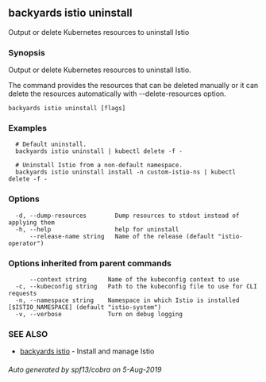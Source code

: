 ## backyards istio uninstall

Output or delete Kubernetes resources to uninstall Istio

### Synopsis

Output or delete Kubernetes resources to uninstall Istio.

The command provides the resources that can be deleted manually or
it can delete the resources automatically with --delete-resources option.

```
backyards istio uninstall [flags]
```

### Examples

```
  # Default uninstall.
  backyards istio uninstall | kubectl delete -f -

  # Uninstall Istio from a non-default namespace.
  backyards istio uninstall install -n custom-istio-ns | kubectl delete -f -
```

### Options

```
  -d, --dump-resources        Dump resources to stdout instead of applying them
  -h, --help                  help for uninstall
      --release-name string   Name of the release (default "istio-operator")
```

### Options inherited from parent commands

```
      --context string      Name of the kubeconfig context to use
  -c, --kubeconfig string   Path to the kubeconfig file to use for CLI requests
  -n, --namespace string    Namespace in which Istio is installed [$ISTIO_NAMESPACE] (default "istio-system")
  -v, --verbose             Turn on debug logging
```

### SEE ALSO

* [backyards istio](backyards_istio.md)	 - Install and manage Istio

###### Auto generated by spf13/cobra on 5-Aug-2019
